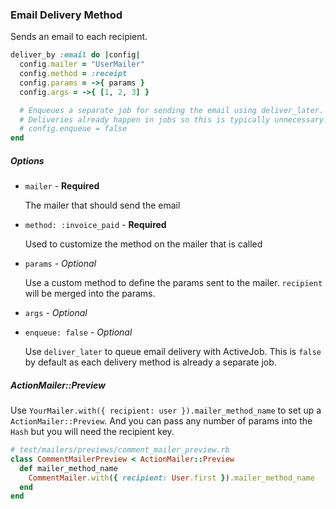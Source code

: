 ### Email Delivery Method

Sends an email to each recipient.

```ruby
deliver_by :email do |config|
  config.mailer = "UserMailer"
  config.method = :receipt
  config.params = ->{ params }
  config.args = ->{ [1, 2, 3] }

  # Enqueues a separate job for sending the email using deliver_later.
  # Deliveries already happen in jobs so this is typically unnecessary.
  # config.enqueue = false
end
```

##### Options

- `mailer` - **Required**

  The mailer that should send the email

- `method: :invoice_paid` - **Required**

  Used to customize the method on the mailer that is called

- `params` - _Optional_

  Use a custom method to define the params sent to the mailer. `recipient` will be merged into the params.

- `args` - _Optional_

- `enqueue: false` - _Optional_

  Use `deliver_later` to queue email delivery with ActiveJob. This is `false` by default as each delivery method is already a separate job.

##### ActionMailer::Preview

Use `YourMailer.with({ recipient: user }).mailer_method_name` to set up a `ActionMailer::Preview`. And you can pass any number of params into the `Hash` but you will need the recipient key.

```ruby
# test/mailers/previews/comment_mailer_preview.rb
class CommentMailerPreview < ActionMailer::Preview
  def mailer_method_name
    CommentMailer.with({ recipient: User.first }).mailer_method_name
  end
end
```
